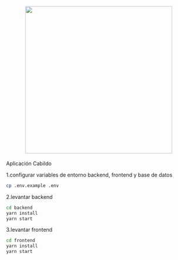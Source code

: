 <h1 align="center"><img width="400" src="https://logospng.org/wp-content/uploads/typescript.png"/></h1>
Aplicación Cabildo

1.configurar variables de entorno backend, frontend y base de datos

```bash
cp .env.example .env
```

2.levantar backend

```bash
cd backend
yarn install
yarn start
```

3.levantar frontend

```bash
cd frontend
yarn install
yarn start
```
